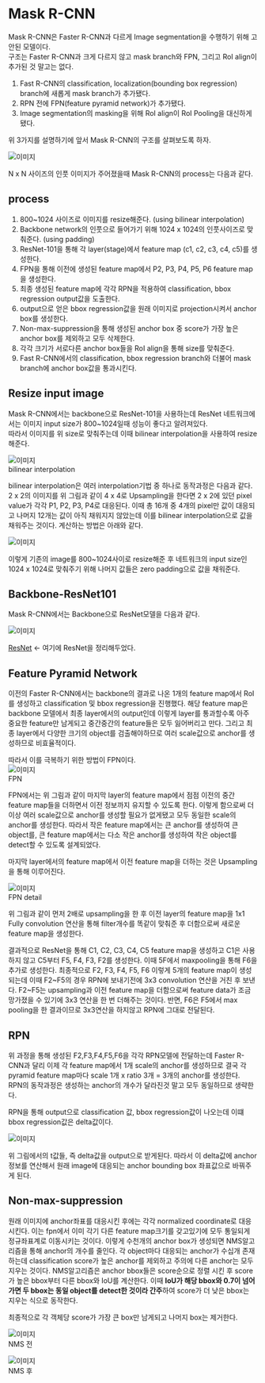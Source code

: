 # Mask R-CNN

Mask R-CNN은 Faster R-CNN과 다르게 Image segmentation을 수행하기 위해 고안된 모델이다.   
구조는 Faster R-CNN과 크게 다르지 않고 mask branch와 FPN, 그리고 RoI align이 추가된 것 말고는 없다.

1. Fast R-CNN의 classification, localization(bounding box regression) branch에 새롭게 mask branch가 추가됐다.
2. RPN 전에 FPN(feature pyramid network)가 추가됐다.
3. Image segmentation의 masking을 위해 RoI align이 RoI Pooling을 대신하게 됐다.

위 3가지를 설명하기에 앞서 Mask R-CNN의 구조를 살펴보도록 하자.

![`이미지`](https://img1.daumcdn.net/thumb/R1280x0/?scode=mtistory2&fname=https%3A%2F%2Fblog.kakaocdn.net%2Fdn%2Fc0pdEg%2FbtqBL8vzmxg%2F1zkQAmbSKShCvdqXx8jXkk%2Fimg.png)   

N x N 사이즈의 인풋 이미지가 주어졌을때 Mask R-CNN의 process는 다음과 같다.

## process

1. 800~1024 사이즈로 이미지를 resize해준다. (using bilinear interpolation)
2. Backbone network의 인풋으로 들어가기 위해 1024 x 1024의 인풋사이즈로 맞춰준다. (using padding)
3. ResNet-101을 통해 각 layer(stage)에서 feature map (c1, c2, c3, c4, c5)를 생성한다.
4. FPN을 통해 이전에 생성된 feature map에서 P2, P3, P4, P5, P6 feature map을 생성한다.
5. 최종 생성된 feature map에 각각 RPN을 적용하여 classification, bbox regression output값을 도출한다.
6. output으로 얻은 bbox regression값을 원래 이미지로 projection시켜서 anchor box를 생성한다.
7. Non-max-suppression을 통해 생성된 anchor box 중 score가 가장 높은 anchor box를 제외하고 모두 삭제한다.
8. 각각 크기가 서로다른 anchor box들을 RoI align을 통해 size를 맞춰준다.
9. Fast R-CNN에서의 classification, bbox regression branch와 더불어 mask branch에 anchor box값을 통과시킨다.

## Resize input image

Mask R-CNN에서는 backbone으로 ResNet-101을 사용하는데 ResNet 네트워크에서는 이미지 input size가 800~1024일때 성능이 좋다고 알려져있다.   
따라서 이미지를 위 size로 맞춰주는데 이때 bilinear interpolation을 사용하여 resize해준다.

![`이미지`](https://img1.daumcdn.net/thumb/R1280x0/?scode=mtistory2&fname=https%3A%2F%2Fblog.kakaocdn.net%2Fdn%2Fbsf2P5%2FbtqBPYeHm3Z%2FaMt9hUpAVr57ZCPYrxv4B0%2Fimg.png)   
bilinear interpolation  

bilinear interpolation은 여러 interpolation기법 중 하나로 동작과정은 다음과 같다.
2 x 2의 이미지를 위 그림과 같이 4 x 4로 Upsampling을 한다면 2 x 2에 있던 pixel value가 각각
P1, P2, P3, P4로 대응된다. 이때 총 16개 중 4개의 pixel만 값이 대응되고 나머지 12개는 값이 아직 채워지지 않았는데
이를 bilinear interpolation으로 값을 채워주는 것이다. 계산하는 방법은 아래와 같다.

![`이미지`](https://img1.daumcdn.net/thumb/R1280x0/?scode=mtistory2&fname=https%3A%2F%2Fblog.kakaocdn.net%2Fdn%2FcPSvrn%2FbtqBQnekM6R%2F0AbGEOE0zdw7AtjU1FckA0%2Fimg.png)   

이렇게 기존의 image를 800~1024사이로 resize해준 후 네트워크의 input size인 1024 x 1024로 맞춰주기 위해 나머지
값들은 zero padding으로 값을 채워준다.

## Backbone-ResNet101

Mask R-CNN에서는 Backbone으로 ResNet모델을 다음과 같다.

![`이미지`](https://img1.daumcdn.net/thumb/R1280x0/?scode=mtistory2&fname=https%3A%2F%2Fblog.kakaocdn.net%2Fdn%2Fc9budm%2FbtqBSOa9F71%2FTf2pCxuju04Ke6wmovWyaK%2Fimg.png)   

[ResNet](https://github.com/weoqpur/classification/tree/main/ResNet) <- 여기에 ResNet을 정리해두었다.

## Feature Pyramid Network

이전의 Faster R-CNN에서는 backbone의 결과로 나온 1개의 feature map에서 RoI를 생성하고 classification 및 bbox regression을 진행했다.
해당 feature map은 backbone 모델에서 최종 layer에서의 output인데 이렇게 layer를 통과할수록 아주 중요한 feature만 남게되고 중간중간의 feature들은
모두 잃어버리고 만다. 그리고 최종 layer에서 다양한 크기의 object를 검출해야하므로 여러 scale값으로 anchor를 생성하므로 비효율적이다.

따라서 이를 극복하기 위한 방법이 FPN이다.   
![`이미지`](https://img1.daumcdn.net/thumb/R1280x0/?scode=mtistory2&fname=https%3A%2F%2Fblog.kakaocdn.net%2Fdn%2FbkIepJ%2FbtqBOC4iYQb%2F7WxQWcEOXMQqhC6AkNfWA0%2Fimg.png)   
FPN

FPN에서는 위 그림과 같이 마지막 layer의 feature map에서 점점 이전의 중간 feature map들을 더하면서 이전 정보까지 유지할 수 있도록 한다.
이렇게 함으로써 더 이상 여러 scale값으로 anchor를 생성할 필요가 없게됐고 모두 동일한 scale의 anchor를 생성한다. 따라서 작은 feature map에서는 큰
anchor를 생성하여 큰 object를, 큰 feature map에서는 다소 작은 anchor를 생성하여 작은 object를 detect할 수 있도록 설계되었다.

마지막 layer에서의 feature map에서 이전 feature map을 더하는 것은 Upsampling을 통해 이루어진다.

![`이미지`](https://img1.daumcdn.net/thumb/R1280x0/?scode=mtistory2&fname=https%3A%2F%2Fblog.kakaocdn.net%2Fdn%2Fdp0vqm%2FbtqBNNFfeKy%2FSnYsbgYs0TmgH1CiQtjjnK%2Fimg.png)   
FPN detail

위 그림과 같이 먼저 2배로 upsampling을 한 후 이전 layer의 feature map을 1x1 Fully convolution 연산을 통해 filter개수를 똑같이 맞춰준 후
더함으로써 새로운 feature map을 생성한다.

결과적으로 ResNet을 통해 C1, C2, C3, C4, C5 feature map을 생성하고 C1은 사용하지 않고 C5부터 F5, F4, F3, F2를 생성한다. 이때 5F에서
maxpooling을 통해 F6을 추가로 생성한다. 최종적으로 F2, F3, F4, F5, F6 이렇게 5개의 feature map이 생성되는데 이때 F2~F5의 경우 RPN에 보내기전에
3x3 convolution 연산을 거친 후 보낸다. F2~F5는 upsampling과 이전 feature map을 더함으로써 feature data가 조금 망가졌을 수 있기에 3x3 연산을
한 번 더해주는 것이다.
반면, F6은 F5에서 max pooling을 한 결과이므로 3x3연산을 하지않고 RPN에 그대로 전달된다.

## RPN

위 과정을 통해 생성된 F2,F3,F4,F5,F6을 각각 RPN모델에 전달하는데 Faster R-CNN과 달리 이제 각 feature map에서 1개 scale의 anchor를 생성하므로
결국 각 pyramid feature map마다 scale 1개 x ratio 3개 = 3개의 anchor를 생성한다.   
RPN의 동작과정은 생성하는 anchor의 개수가 달라진것 말고 모두 동일하므로 생략한다.

RPN을 통해 output으로 classification 값, bbox regression값이 나오는데 이떄 bbox regression값은 delta값이다.   

![`이미지`](https://img1.daumcdn.net/thumb/R1280x0/?scode=mtistory2&fname=https%3A%2F%2Fblog.kakaocdn.net%2Fdn%2FbaabBQ%2FbtqBNjRVKv1%2Fh9pp9vQaCZiTft6ZOQbSrk%2Fimg.png)   

위 그림에서의 t값들, 즉 delta값을 output으로 받게된다. 따라서 이 delta값에 anchor정보를 연산해서 원래 image에 대응되는 anchor bounding box
좌표값으로 바꿔주게 된다. 

## Non-max-suppression

원래 이미지에 anchor좌표를 대응시킨 후에는 각각 normalized coordinate로 대응시킨다.
이는 fpn에서 이미 각기 다른 feature map크기를 갖고있기에 모두 통일되게 정규좌표계로 이동시키는 것이다.
이렇게 수천개의 anchor box가 생성되면 NMS알고리즘을 통해 anchor의 개수를 줄인다.
각 object마다 대응되는 anchor가 수십개 존재하는데 classification score가 높은 anchor를 제외하고 주의에 다른 anchor는 모두 지우는 것이다.
NMS알고리즘은 anchor bbox들은 score순으로 정렬 시킨 후 score가 높은 bbox부터 다른 bbox와 IoU를 계산한다.
이때 **IoU가 해당 bbox와 0.7이 넘어가면 두 bbox는 동일 object를 detect한 것이라 간주**하여 score가 더 낮은 bbox는 지우는 식으로 동작한다.

최종적으로 각 객체당 score가 가장 큰 box만 남게되고 나머지 box는 제거한다.


![`이미지`](https://img1.daumcdn.net/thumb/R1280x0/?scode=mtistory2&fname=https%3A%2F%2Fblog.kakaocdn.net%2Fdn%2FPXITn%2FbtqBPYeLB97%2FDkUzLcNqCodJd9nEnhphq1%2Fimg.png)   
NMS 전   

![`이미지`](https://img1.daumcdn.net/thumb/R1280x0/?scode=mtistory2&fname=https%3A%2F%2Fblog.kakaocdn.net%2Fdn%2FpmKJ1%2FbtqBNL8zOeZ%2FmhXKyB4bzar91loWeXDRKK%2Fimg.png)   
NMS 후



